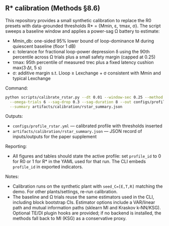 ## R* calibration (Methods §8.6)

This repository provides a small synthetic calibration to replace the R0 presets with data-grounded thresholds R* = {Mmin, ε, τmax, σ}. The script sweeps a baseline window and applies a power-sag Ω battery to estimate:

- Mmin_db: one-sided 95% lower bound of loop-dominance M during quiescent baseline (floor 1 dB)
- ε: tolerance for fractional loop-power depression δ using the 90th percentile across Ω trials plus a small safety margin (capped at 0.25)
- τmax: 95th percentile of measured τrec plus a fixed latency cushion max(3·Δt, 5 s)
- σ: additive margin s.t. Lloop ≥ Lexchange + σ consistent with Mmin and typical Lexchange

Command:

```bash
python scripts/calibrate_rstar.py --dt 0.01 --window-sec 0.25 --method linear --baseline-sec 15 \
  --omega-trials 6 --sag-drop 0.3 --sag-duration 8 --out configs/profile_rstar.yml \
  --summary artifacts/calibration/rstar_summary.json
```

Outputs:

- `configs/profile_rstar.yml` — calibrated profile with thresholds inserted
- `artifacts/calibration/rstar_summary.json` — JSON record of inputs/outputs for the paper supplement

Reporting:

- All figures and tables should state the active profile: set `profile_id` to 0 for R0 or 1 for R* in the YAML used for that run. The CLI embeds `profile_id` in exported indicators.

Notes:

- Calibration runs on the synthetic plant with `seed_C=[E,T,R]` matching the demo. For other plants/settings, re-run calibration.
- The baseline and Ω trials reuse the same estimators used in the CLI, including block bootstrap CIs. Estimator options include a VAR/linear path and mutual information paths (sklearn MI and Kraskov k‑NN/KSG). Optional TE/DI plugin hooks are provided; if no backend is installed, the methods fall back to MI (KSG) as a conservative proxy.

